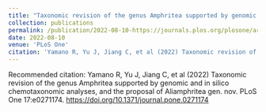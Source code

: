 ```yaml
---
title: "Taxonomic revision of the genus Amphritea supported by genomic and in silico chemotaxonomic analyses, and the proposal of Aliamphritea gen. nov."
collection: publications
permalink: /publication/2022-08-10-https://journals.plos.org/plosone/article?id=10.1371/journal.pone.0271174
date: 2022-08-10
venue: 'PLoS One'
citation: 'Yamano R, Yu J, Jiang C, et al (2022) Taxonomic revision of the genus Amphritea supported by genomic and in silico chemotaxonomic analyses, and the proposal of Aliamphritea gen. nov. PLoS One 17:e0271174. https://doi.org/10.1371/journal.pone.0271174'
---
```

Recommended citation: Yamano R, Yu J, Jiang C, et al (2022) Taxonomic revision of the genus Amphritea supported by genomic and in silico chemotaxonomic analyses, and the proposal of Aliamphritea gen. nov. PLoS One 17:e0271174. https://doi.org/10.1371/journal.pone.0271174